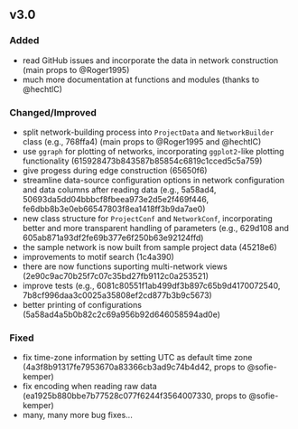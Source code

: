 ## v3.0

### Added
- read GitHub issues and incorporate the data in network construction (main props to @Roger1995)
- much more documentation at functions and modules (thanks to @hechtlC)

### Changed/Improved
- split network-building process into `ProjectData` and `NetworkBuilder` class (e.g., 768ffa4) (main props to @Roger1995 and @hechtlC)
- use `ggraph` for plotting of networks, incorporating `ggplot2`-like plotting functionality (615928473b843587b85854c6819c1cced5c5a759)
- give progess during edge construction (65650f6)
- streamline data-source configuration options in network configuration and data columns after reading data (e.g., 5a58ad4, 50693da5dd04bbbcf8fbeea973e2d5e2f469f446, fe6dbb8b3e0eb66547803f8ea1418ff3b9da7ae0)
- new class structure for `ProjectConf` and `NetworkConf`, incorporating better and more transparent handling of parameters (e.g., 
629d108 and 605ab871a93df2fe69b377e6f250b63e92124ffd)
- the sample network is now built from sample project data (45218e6)
- improvements to motif search (1c4a390)
- there are now functions suporting multi-network views (2e90c9ac70b25f7c07c35bd27fb9112c0a253521)
- improve tests (e.g., 6081c80551f1ab499df3b897c65b9d4170072540, 7b8cf996daa3c0025a35808ef2cd877b3b9c5673)
- better printing of configurations (5a58ad4a5b0b82c2c69a956b92d646058594ad0e)

### Fixed
- fix time-zone information by setting UTC as default time zone (4a3f8b91317fe7953670a83366cb3ad9c74b4d42, props to @sofie-kemper)
- fix encoding when reading raw data (ea1925b880bbe7b77528c077f6244f3564007330, props to @sofie-kemper)
- many, many more bug fixes...
